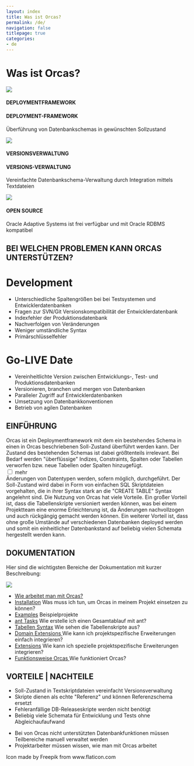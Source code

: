 ```yaml
---
layout: index
title: Was ist Orcas?
permalink: /de/
navigation: false
titlepage: true
categories:
- de
---
```


<div id="titlepage-title"><h1>Was ist Orcas?</h1></div>
<div class="clearfix" id="short-description-container">
    <div>
        <img src="../assets/db_icon.png">
        <h4 class="long-header">DEPLOYMENTFRAMEWORK</h4>
        <h4 class="separated-header">DEPLOYMENT-FRAMEWORK</h4>
        <p>Überführung von Datenbankschemas in gewünschten Sollzustand</p>
    </div>
    <div>
        <img src="../assets/script_icon.png"/>
        <h4 class="long-header">VERSIONSVERWALTUNG</h4>
        <h4 class="separated-header">VERSIONS-VERWALTUNG</h4>
        <p>Vereinfachte Datenbankschema-Verwaltung durch Integration mittels Textdateien</p>
    </div>
    <div>
        <img  src="../assets/cc_icon.png">
        <h4>OPEN SOURCE</h4>
        <p>Oracle Adaptive Systems ist frei verfügbar und mit Oracle RDBMS kompatibel</p>
    </div>
</div>

<div class="clearfix" id="container">
<h2>BEI WELCHEN PROBLEMEN KANN ORCAS UNTERSTÜTZEN?</h2>
    <div><h1>Development</h1></div>
    <div>
        <div id="container-first-child">
            <ul>
                <li>Unterschiedliche Spaltengrößen bei bei Testsystemen und Entwicklerdatenbanken</li>
                <li>Fragen zur SVN/Git Versionskompatibilität der Entwicklerdatenbank</li>
                <li>Indexfehler der Produktionsdatenbank</li>
                <li>Nachverfolgen von Veränderungen</li>
                <li>Weniger umständliche Syntax</li>
                <li>Primärschlüsselfehler</li>
             </ul>
        </div>
    </div>
    <div><h1>Go-LIVE Date</h1></div>
    <div>
        <div id="container-second-child">
            <ul>
                <li>Vereinheitlichte Version zwischen Entwicklungs-, Test- und Produktionsdatenbanken</li>
                <li>Versionieren, branchen und mergen von Datenbanken</li>
                <li>Paralleler Zugriff auf Entwicklerdatenbanken</li>
                <li>Umsetzung von Datenbankkonventionen</li>
                <li>Betrieb von agilen Datenbanken</li>
            </ul>
        </div>
    </div>
</div>

<div class="clearfix" id="description-panel">
    <h2>EINFÜHRUNG</h2>
    <div class="description-pt1">
    Orcas ist ein Deploymentframework mit dem ein bestehendes Schema in einen in Orcas beschriebenen Soll-Zustand überführt werden kann. Der Zustand des bestehenden Schemas ist dabei größtenteils irrelevant. Bei Bedarf werden "überflüssige" Indizes, Constraints, Spalten oder Tabellen verworfen bzw. neue Tabellen oder Spalten hinzugefügt.
    </div>
    <input id="expand" type="checkbox" class="panel">
    <label for="expand" id="expand-title">mehr</label>
    <div class="description-pt2"> 
    Änderungen von Datentypen werden, sofern möglich, durchgeführt. Der Soll-Zustand wird dabei in Form von einfachen SQL Skriptdateien vorgehalten, die in ihrer Syntax stark an die "CREATE TABLE" Syntax angelehnt sind.
    Die Nutzung von Orcas hat viele Vorteile. Ein großer Vorteil ist, dass die Tabellenskripte versioniert werden können, was bei einem Projektteam eine enorme Erleichterung ist, da Änderungen nachvollzogen und auch rückgängig gemacht werden können. Ein weiterer Vorteil ist, dass ohne große Umstände auf verschiedenen Datenbanken deployed werden und somit ein einheitlicher Datenbankstand auf beliebig vielen Schemata hergestellt werden kann.
    </div>
</div>

<div class="clearfix" id="documentation-list">
    <h2>DOKUMENTATION</h2>
    <p>Hier sind die wichtigsten Bereiche der Dokumentation mit kurzer Beschreibung:</p>
    <div><img src="../assets/docs_icon.png"/></div>
    <div>
        <ul>
            <li>
                <a href="{{site.baseurl}}/docs/de/usage/">Wie arbeitet man mit Orcas?</a>
            </li>
            <li>
                <a href="{{site.baseurl}}/docs/de/installation/">Installation</a> Was muss ich tun, um Orcas in meinem Projekt einsetzen zu können?
            </li>
            <li>
                <a href="{{site.baseurl}}/docs/de/examples/">Examples</a> Beispielprojekte
            </li>
            <li>
                <a href="{{site.baseurl}}/docs/de/ant-tasks/">ant Tasks</a> Wie erstelle ich einen Gesamtablauf mit ant?
            </li>
            <li>
                <a href="{{site.baseurl}}/docs/de/statics-syntax/">Tabellen Syntax</a> Wie sehen die Tabellenskripte aus?
            </li>
            <li>
                <a href="{{site.baseurl}}/docs/de/domain-extension/">Domain Extensions </a> 
                Wie kann ich projektspezifische Erweiterungen einfach integrieren?
            </li>
            <li>
                <a href="{{site.baseurl}}/docs/de/extensions/">Extensions</a>
                Wie kann ich spezielle projektspezifische Erweiterungen integrieren?
            </li>
            <li>
                <a href="{{site.baseurl}}/docs/de/how-it-works/">Funktionsweise Orcas </a>   
                Wie funktioniert Orcas?
            </li>
        </ul>
    </div>
</div>

<div class="clearfix" id="pros-cons">
    <h2>VORTEILE | NACHTEILE</h2>
    <div class="pros">
        <ul>
            <li>Soll-Zustand in Textskriptdateien vereinfacht Versionsverwaltung</li>
            <li>Skripte dienen als echte "Referenz" und können Referenzschema ersetzt</li>
            <li>Fehleranfällige DB-Releaseskripte werden nicht benötigt</li>
            <li>Beliebig viele Schemata für Entwicklung und Tests ohne Abgleichaufaufwand</li>
        </ul>
    </div>
    <div class="cons">
        <ul>
            <li>Bei von Orcas nicht unterstützten Datenbankfunktionen müssen Teilbereiche manuell verwaltet werden</li>
            <li>Projektarbeiter müssen wissen, wie man mit Orcas arbeitet</li>
        </ul>
    </div>
</div>
<p class="credit">Icon made by Freepik from www.flaticon.com <p>
